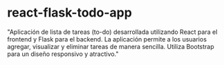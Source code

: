 # react-flask-todo-app
"Aplicación de lista de tareas (to-do) desarrollada utilizando React para el frontend y Flask para el backend. La aplicación permite a los usuarios agregar, visualizar y eliminar tareas de manera sencilla. Utiliza Bootstrap para un diseño responsivo y atractivo."
